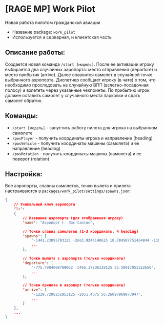 # [RAGE MP] Work Pilot
Новая работа пилотом гражданской авиации

- Название package: `work_pilot`
- Используется и серверная, и клиентская часть

## Описание работы:
Создается новая команда `/start [модель]`. После ее активации игроку выбирается два случайных аэропорта: место отправления (departure) и место прибытия (arrive). Далее спавнится самолет в случайной точке выбранного аэропорта. Диспетчер сообщает игроку (в чате) о том, что необходимо проследовать на случайную ВПП (взлетно-посадочная полосу) и взлететь через указанные чекпоинты. По прибытию игрок должен оставить самолет у случайного места парковки и сдать самолет обратно.

## Команды:
- `/start [модель]` - запустить работу пилота для игрока на выбранном самолете
- `/posPlayer` - получить координаты игрока и направление (heading)
- `/posVehicle` - получить координаты машины (самолета) и ее направление (heading)
- `/posRotation` - получить координаты машины (самолета) и ее поворот (rotation)

## Настройка:
Все аэропорты, спавны самолетов, точки вылета и прилета настраиваются в `packages/work_pilot/settings/spawns.json`:
```json
{
    // Уникальный ключ аэропорта
    "ls":
    {
        // Название аэропорта (для отображения игроку)
        "name": "Аэропорт г. Лос-Сантос",

        // Точки спавна самолетов (1-3 координаты, 4 heading)
        "spawns": [
            "-1441.23095703125 -2663.0244140625 10.784507751464844 -119.2569808959961",
            ...
        ],

        // Точки вылета с аэропорта (только координаты)
        "departure": [
            "-775.7984008789062 -3466.17236328125 55.50917053222656",
            ...
        ],

        // Точки прилета в аэропорт (только координаты)
        "arrive": [
            "-1229.7208251953125 -2051.4375 56.26097869873047",
            ...
        ]
    },
    ...
}
```
